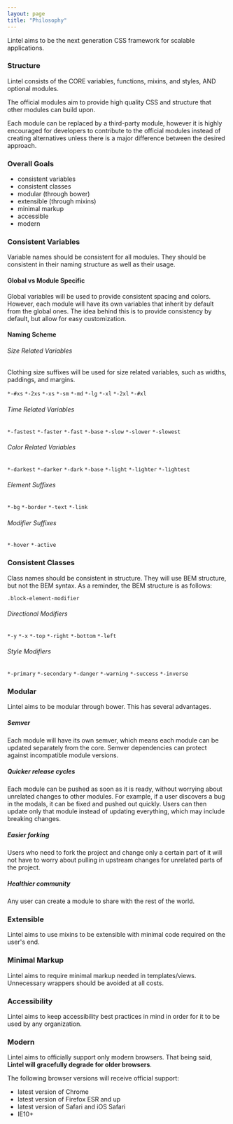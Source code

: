 ```yaml
---
layout: page
title: "Philosophy"
---
```


Lintel aims to be the next generation CSS framework for scalable applications.

### Structure
Lintel consists of the CORE variables, functions, mixins, and styles, AND optional modules. 

The official modules aim to provide high quality CSS and structure that other modules can build upon. 

Each module can be replaced by a third-party module, however it is highly encouraged for developers to contribute to the official modules instead of creating alternatives unless there is a major difference between the desired approach.


### Overall Goals

- consistent variables
- consistent classes
- modular (through bower)
- extensible (through mixins)
- minimal markup
- accessible
- modern


### Consistent Variables
Variable names should be consistent for all modules. They should be consistent in their naming structure as well as their usage.

#### Global vs Module Specific
Global variables will be used to provide consistent spacing and colors. However, each module will have its own variables that inherit by default from the global ones. The idea behind this is to provide consistency by default, but allow for easy customization.

#### Naming Scheme

###### Size Related Variables
Clothing size suffixes will be used for size related variables, such as widths, paddings, and margins.

`*-#xs`
`*-2xs`
`*-xs`
`*-sm`
`*-md`
`*-lg`
`*-xl`
`*-2xl`
`*-#xl`

###### Time Related Variables
`*-fastest`
`*-faster`
`*-fast`
`*-base`
`*-slow`
`*-slower`
`*-slowest`

###### Color Related Variables
`*-darkest`
`*-darker`
`*-dark`
`*-base`
`*-light`
`*-lighter`
`*-lightest`

###### Element Suffixes
`*-bg`
`*-border`
`*-text`
`*-link`

###### Modifier Suffixes
`*-hover`
`*-active`


### Consistent Classes
Class names should be consistent in structure. They will use BEM structure, but not the BEM syntax. As a reminder, the BEM structure is as follows:

`.block-element-modifier`

###### Directional Modifiers
`*-y`
`*-x`
`*-top`
`*-right`
`*-bottom`
`*-left`

###### Style Modifiers
`*-primary`
`*-secondary`
`*-danger`
`*-warning`
`*-success`
`*-inverse`


### Modular
Lintel aims to be modular through bower. This has several advantages.

##### Semver
Each module will have its own semver, which means each module can be updated separately from the core. Semver dependencies can protect against incompatible module versions.

##### Quicker release cycles
Each module can be pushed as soon as it is ready, without worrying about unrelated changes to other modules. For example, if a user discovers a bug in the modals, it can be fixed and pushed out quickly. Users can then update only that module instead of updating everything, which may include breaking changes.

##### Easier forking
Users who need to fork the project and change only a certain part of it will not have to worry about pulling in upstream changes for unrelated parts of the project.

##### Healthier community
Any user can create a module to share with the rest of the world.


### Extensible
Lintel aims to use mixins to be extensible with minimal code required on the user's end.


### Minimal Markup
Lintel aims to require minimal markup needed in templates/views. Unnecessary wrappers should be avoided at all costs.


### Accessibility
Lintel aims to keep accessibility best practices in mind in order for it to be used by any organization.


### Modern
Lintel aims to officially support only modern browsers. That being said, **Lintel will gracefully degrade for older browsers**.

The following browser versions will receive official support:

- latest version of Chrome
- latest version of Firefox ESR and up
- latest version of Safari and iOS Safari
- IE10+
